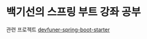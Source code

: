# 백기선의 스프링 부트 강좌 공부

관련 프로젝트
[devfuner-spring-boot-starter](https://github.com/devfuner/devfunerspringbootstarter)